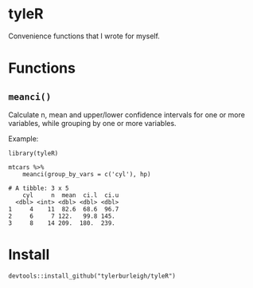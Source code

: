 # tyleR

Convenience functions that I wrote for myself.

# Functions

## `meanci()`

Calculate n, mean and upper/lower confidence intervals for one or more variables, while grouping by one or more variables.

Example:

```
library(tyleR)

mtcars %>% 
    meanci(group_by_vars = c('cyl'), hp)

# A tibble: 3 x 5
    cyl     n  mean  ci.l  ci.u
  <dbl> <int> <dbl> <dbl> <dbl>
1     4    11  82.6  68.6  96.7
2     6     7 122.   99.8 145. 
3     8    14 209.  180.  239. 
```

# Install

```
devtools::install_github("tylerburleigh/tyleR")
```
